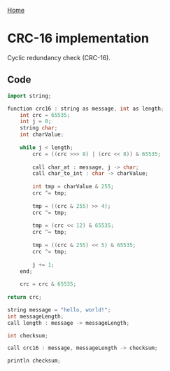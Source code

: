[Home](https://github.com/puckowski/concert7)

# CRC-16 implementation

Cyclic redundancy check (CRC-16).

## Code

```cpp
import string;

function crc16 : string as message, int as length;
	int crc = 65535;
	int j = 0;
	string char;
	int charValue;
	
	while j < length;
		crc = ((crc >>> 8) | (crc << 8)) & 65535;
		
		call char_at : message, j -> char;
        call char_to_int : char -> charValue;
		
		int tmp = charValue & 255;
		crc ^= tmp;
		
		tmp = ((crc & 255) >> 4);
		crc ^= tmp;
		
		tmp = (crc << 12) & 65535;
		crc ^= tmp;
		
		tmp = ((crc & 255) << 5) & 65535;
		crc ^= tmp;
	
		j += 1;
	end;
	
	crc = crc & 65535;
	
return crc;

string message = "hello, world!";
int messageLength;
call length : message -> messageLength;

int checksum;

call crc16 : message, messageLength -> checksum;

println checksum;
```
